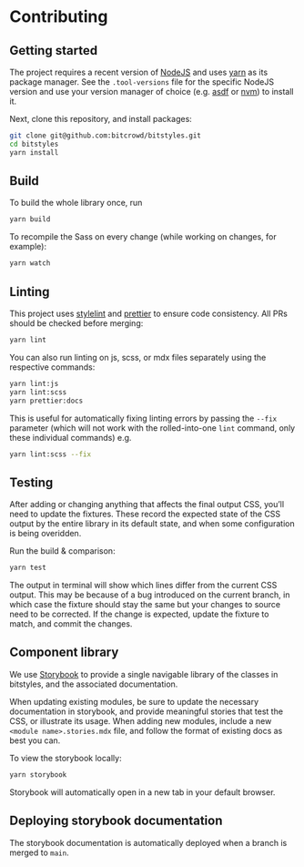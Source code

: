 # Contributing

## Getting started

The project requires a recent version of [NodeJS](https://nodejs.org/en/) and uses [yarn](https://yarnpkg.com/en/docs/install) as its package manager. See the `.tool-versions` file for the specific NodeJS version and use your version manager of choice (e.g. [asdf](https://asdf-vm.com/) or [nvm](https://github.com/creationix/nvm)) to install it.

Next, clone this repository, and install packages:

```sh
git clone git@github.com:bitcrowd/bitstyles.git
cd bitstyles
yarn install
```

## Build

To build the whole library once, run

```sh
yarn build
```

To recompile the Sass on every change (while working on changes, for example):

```sh
yarn watch
```

## Linting

This project uses [stylelint](https://github.com/stylelint/stylelint) and [prettier](https://prettier.io) to ensure code consistency. All PRs should be checked before merging:

```sh
yarn lint
```

You can also run linting on js, scss, or mdx files separately using the respective commands:

```sh
yarn lint:js
yarn lint:scss
yarn prettier:docs
```

This is useful for automatically fixing linting errors by passing the `--fix` parameter (which will not work with the rolled-into-one `lint` command, only these individual commands) e.g.

```sh
yarn lint:scss --fix
```

## Testing

After adding or changing anything that affects the final output CSS, you’ll need to update the fixtures. These record the expected state of the CSS output by the entire library in its default state, and when some configuration is being overidden.

Run the build & comparison:

```sh
yarn test
```

The output in terminal will show which lines differ from the current CSS output. This may be because of a bug introduced on the current branch, in which case the fixture should stay the same but your changes to source need to be corrected. If the change is expected, update the fixture to match, and commit the changes.

## Component library

We use [Storybook](https://storybook.js.org) to provide a single navigable library of the classes in bitstyles, and the associated documentation.

When updating existing modules, be sure to update the necessary documentation in storybook, and provide meaningful stories that test the CSS, or illustrate its usage. When adding new modules, include a new `<module name>.stories.mdx` file, and follow the format of existing docs as best you can.

To view the storybook locally:

```sh
yarn storybook
```

Storybook will automatically open in a new tab in your default browser.

## Deploying storybook documentation

The storybook documentation is automatically deployed when a branch is merged to `main`.
